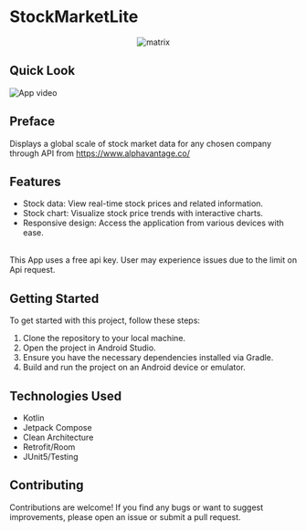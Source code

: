  # StockMarketLite

<p align="center">

<img src="https://github.com/user-attachments/assets/dbbe2028-5e6e-4354-b7ea-bfbe39c35350" alt="matrix" />

</p>

## Quick Look
![App video](https://media.giphy.com/media/v1.Y2lkPTc5MGI3NjExdWk0MGQ2NGk4Y2d0cXRjMzJtYWFoMWowZmFhZ3FuOTI3Yms3YnNqdiZlcD12MV9pbnRlcm5hbF9naWZfYnlfaWQmY3Q9Zw/iRGdBOWcod7UvGtGrU/giphy.gif)
 


## Preface
Displays a global scale of stock market data for any chosen company through API from https://www.alphavantage.co/  <br>

## Features

- Stock data: View real-time stock prices and related information.
- Stock chart: Visualize stock price trends with interactive charts.
- Responsive design: Access the application from various devices with ease.

<br>
This App uses a free api key. User may experience issues due to the limit on Api request. 


## Getting Started
To get started with this project, follow these steps:

1) Clone the repository to your local machine. <br>
2) Open the project in Android Studio. <br>
3) Ensure you have the necessary dependencies installed via Gradle. <br>
4) Build and run the project on an Android device or emulator. <br>



## Technologies Used
* Kotlin
* Jetpack Compose
* Clean Architecture 
* Retrofit/Room
* JUnit5/Testing

## Contributing
Contributions are welcome! If you find any bugs or want to suggest improvements, please open an issue or submit a pull request.



